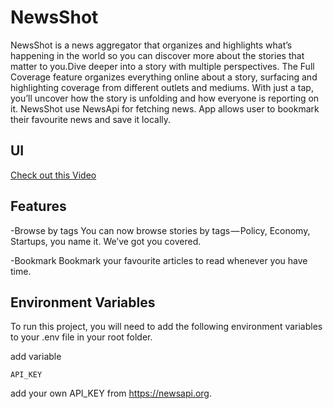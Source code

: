 
# NewsShot
NewsShot is a news aggregator that organizes and highlights what’s happening in the world so you can discover more about the stories that matter to you.Dive deeper into a story with multiple perspectives. The Full Coverage feature organizes everything online about a story, surfacing and highlighting coverage from different outlets and mediums. With just a tap, you’ll uncover how the story is unfolding and how everyone is reporting on it.
NewsShot use NewsApi for fetching news. App allows user to bookmark their favourite news and save it locally. 

## UI
[Check out this Video](https://drive.google.com/file/d/13Ye-bv3zLzgT7AnwDUQveZpCikQyDJuC/view?usp=share_link)


## Features 
-Browse by tags
You can now browse stories by tags — Policy, Economy, Startups, you name it. We’ve got you covered.

-Bookmark 
Bookmark your favourite articles to read whenever you have time. 

## Environment Variables

To run this project, you will need to add the following environment variables to your .env file in your root folder. 

add variable

`API_KEY`

add your own API_KEY from https://newsapi.org. 



